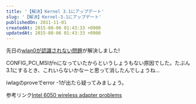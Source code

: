 ```yaml
---
title: '【解決】Kernel 3.1にアップデート'
slug: '【解決】Kernel-3.1にアップデート'
publishedOn: 2011-11-01
createdAt: 2015-08-06 01:43:33 +0900
updatedAt: 2015-08-06 01:43:33 +0900
---
```

先日の[wlan0が認識されない問題](/blog/2011/10/27/kernel-3-1)が解決しました!

CONFIG\_PCI\_MSIがnになっていたからというしょうもない原因でした。たぶん3.1にするとき、これいらないかなーと思って消したんでしょうね…

iwlagのproveでerror -1が出たら疑ってみましょう。

参考リンク[Intel 6050 wireless adapter problems](https://www.linuxquestions.org/questions/linux-networking-3/intel-6050-wireless-adapter-problems-892634/)

